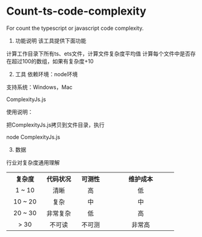 # Count-ts-code-complexity
For count the typescript or javascript code complexity.
1. 功能说明
该工具提供下面功能

计算工作目录下所有ts、ets文件，计算文件复杂度平均值
计算每个文件中是否存在超过100的数组，如果有复杂度+10

2. 工具
依赖环境：node环境

支持系统：Windows，Mac

ComplexityJs.js

使用说明：

把ComplexityJs.js拷贝到文件目录，执行

node ComplexityJs.js

3. 数据

行业对复杂度通用理解
<table class="relative-table confluenceTable"><colgroup><col style="width: 22.1544%;" /><col style="width: 18.1477%;" /><col style="width: 19.899%;" /><col style="width: 39.8067%;" /></colgroup><tbody><tr><th class="confluenceTh" style="text-align: center;">复杂度</th><th class="confluenceTh" style="text-align: center;">代码状况</th><th class="confluenceTh" style="text-align: center;">可测性</th><th class="confluenceTh" style="text-align: center;">维护成本</th></tr><tr><td class="confluenceTd" style="text-align: center;">1 ~ 10</td><td class="confluenceTd" style="text-align: center;">清晰</td><td class="confluenceTd" style="text-align: center;">高</td><td class="confluenceTd" style="text-align: center;">低</td></tr><tr><td class="confluenceTd" style="text-align: center;">10 ~ 20</td><td class="confluenceTd" style="text-align: center;">复杂</td><td class="confluenceTd" style="text-align: center;">中</td><td class="confluenceTd" style="text-align: center;">中</td></tr><tr><td class="confluenceTd" style="text-align: center;">20 ~ 30</td><td class="confluenceTd" style="text-align: center;">非常复杂</td><td class="confluenceTd" style="text-align: center;">低</td><td class="confluenceTd" style="text-align: center;">高</td></tr><tr><td class="confluenceTd" style="text-align: center;" colspan="1">&gt; 30</td><td class="confluenceTd" style="text-align: center;" colspan="1">不可读</td><td class="confluenceTd" style="text-align: center;" colspan="1">不可测</td><td class="confluenceTd" style="text-align: center;" colspan="1">非常高</td></tr></tbody></table>

